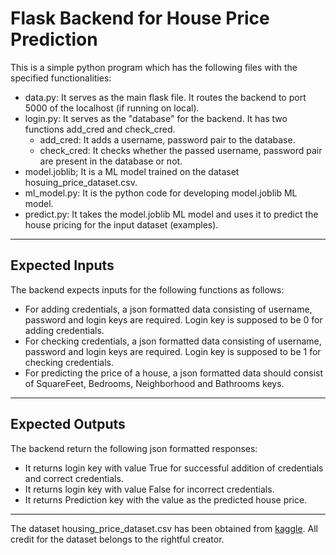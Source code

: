 # Flask Backend for House Price Prediction

This is a simple python program which has the following files with the specified functionalities:
- data.py: It serves as the main flask file. It routes the backend to port 5000 of the localhost (if running on local).
- login.py: It serves as the "database" for the backend. It has two functions add_cred and check_cred.
  - add_cred: It adds a username, password pair to the database.
  - check_cred: It checks whether the passed username, password pair are present in the database or not.
- model.joblib; It is a ML model trained on the dataset hosuing_price_dataset.csv.
- ml_model.py: It is the python code for developing model.joblib ML model.
- predict.py: It takes the model.joblib ML model and uses it to predict the house pricing for the input dataset (examples).

---

## Expected Inputs

The backend expects inputs for the following functions as follows:
- For adding credentials, a json formatted data consisting of username, password and login keys are required. Login key is supposed to be 0 for adding credentials.
- For checking credentials, a json formatted data consisting of username, password and login keys are required. Login key is supposed to be 1 for checking credentials.
- For predicting the price of a house, a json formatted data should consist of SquareFeet, Bedrooms, Neighborhood and Bathrooms keys.

---

## Expected Outputs
The backend return the following json formatted responses:
- It returns login key with value True for successful addition of credentials and correct credentials.
- It returns login key with value False for incorrect credentials.
- It returns Prediction key with the value as the predicted house price.

---

The dataset housing_price_dataset.csv has been obtained from [kaggle](https://www.kaggle.com/datasets/muhammadbinimran/housing-price-prediction-data). All credit for the dataset belongs to the rightful creator.
